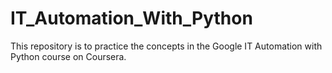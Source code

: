 # IT_Automation_With_Python
This repository is to practice the concepts in the Google IT Automation with Python course on Coursera.
